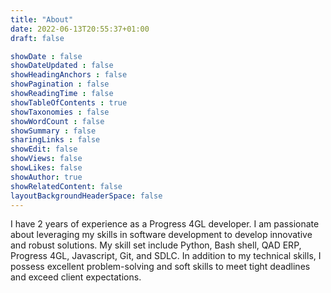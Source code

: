 ```yaml
---
title: "About"
date: 2022-06-13T20:55:37+01:00
draft: false

showDate : false
showDateUpdated : false
showHeadingAnchors : false
showPagination : false
showReadingTime : false
showTableOfContents : true
showTaxonomies : false 
showWordCount : false
showSummary : false
sharingLinks : false
showEdit: false
showViews: false
showLikes: false
showAuthor: true
showRelatedContent: false
layoutBackgroundHeaderSpace: false
---
```


I have 2 years of experience as a Progress 4GL developer. I am passionate about
leveraging my skills in software development to develop innovative and robust
solutions. My skill set include Python, Bash shell, QAD ERP, Progress 4GL,
Javascript, Git, and SDLC. In addition to my technical skills, I possess
excellent problem-solving and soft skills to meet tight deadlines and exceed
client expectations.
